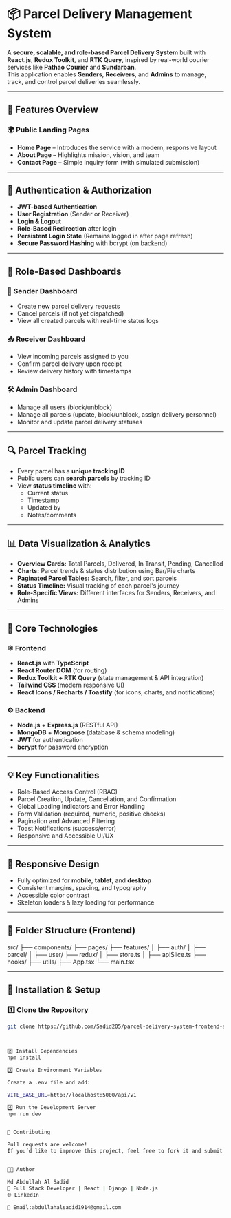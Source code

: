 # 📦 Parcel Delivery Management System

A **secure, scalable, and role-based Parcel Delivery System** built with **React.js**, **Redux Toolkit**, and **RTK Query**, inspired by real-world courier services like **Pathao Courier** and **Sundarban**.  
This application enables **Senders**, **Receivers**, and **Admins** to manage, track, and control parcel deliveries seamlessly.

---

## 🚀 Features Overview

### 🌍 Public Landing Pages

- **Home Page** – Introduces the service with a modern, responsive layout
- **About Page** – Highlights mission, vision, and team
- **Contact Page** – Simple inquiry form (with simulated submission)

---

## 🔐 Authentication & Authorization

- **JWT-based Authentication**
- **User Registration** (Sender or Receiver)
- **Login & Logout**
- **Role-Based Redirection** after login
- **Persistent Login State** (Remains logged in after page refresh)
- **Secure Password Hashing** with bcrypt (on backend)

---

## 🧭 Role-Based Dashboards

### 👤 Sender Dashboard

- Create new parcel delivery requests
- Cancel parcels (if not yet dispatched)
- View all created parcels with real-time status logs

### 📥 Receiver Dashboard

- View incoming parcels assigned to you
- Confirm parcel delivery upon receipt
- Review delivery history with timestamps

### 🛠️ Admin Dashboard

- Manage all users (block/unblock)
- Manage all parcels (update, block/unblock, assign delivery personnel)
- Monitor and update parcel delivery statuses

---

## 🔍 Parcel Tracking

- Every parcel has a **unique tracking ID**
- Public users can **search parcels** by tracking ID
- View **status timeline** with:
  - Current status
  - Timestamp
  - Updated by
  - Notes/comments

---

## 📊 Data Visualization & Analytics

- **Overview Cards:** Total Parcels, Delivered, In Transit, Pending, Cancelled
- **Charts:** Parcel trends & status distribution using Bar/Pie charts
- **Paginated Parcel Tables:** Search, filter, and sort parcels
- **Status Timeline:** Visual tracking of each parcel's journey
- **Role-Specific Views:** Different interfaces for Senders, Receivers, and Admins

---

## 🧩 Core Technologies

### ⚛️ Frontend

- **React.js** with **TypeScript**
- **React Router DOM** (for routing)
- **Redux Toolkit + RTK Query** (state management & API integration)
- **Tailwind CSS** (modern responsive UI)
- **React Icons / Recharts / Toastify** (for icons, charts, and notifications)

### ⚙️ Backend

- **Node.js** + **Express.js** (RESTful API)
- **MongoDB** + **Mongoose** (database & schema modeling)
- **JWT** for authentication
- **bcrypt** for password encryption

---

## 💡 Key Functionalities

- Role-Based Access Control (RBAC)
- Parcel Creation, Update, Cancellation, and Confirmation
- Global Loading Indicators and Error Handling
- Form Validation (required, numeric, positive checks)
- Pagination and Advanced Filtering
- Toast Notifications (success/error)
- Responsive and Accessible UI/UX

---

## 📱 Responsive Design

- Fully optimized for **mobile**, **tablet**, and **desktop**
- Consistent margins, spacing, and typography
- Accessible color contrast
- Skeleton loaders & lazy loading for performance

---

## 🧠 Folder Structure (Frontend)

src/
├── components/
├── pages/
├── features/
│ ├── auth/
│ ├── parcel/
│ ├── user/
├── redux/
│ ├── store.ts
│ ├── apiSlice.ts
├── hooks/
├── utils/
├── App.tsx
└── main.tsx

---

## 🧾 Installation & Setup

### 1️⃣ Clone the Repository

```bash
git clone https://github.com/Sadid205/parcel-delivery-system-frontend-assignment-6/tree/main



2️⃣ Install Dependencies
npm install

3️⃣ Create Environment Variables

Create a .env file and add:

VITE_BASE_URL=http://localhost:5000/api/v1

4️⃣ Run the Development Server
npm run dev


🤝 Contributing

Pull requests are welcome!
If you’d like to improve this project, feel free to fork it and submit a PR.


🧑‍🎓 Author

Md Abdullah Al Sadid
💼 Full Stack Developer | React | Django | Node.js
🌐 LinkedIn

📧 Email:abdullahalsadid1914@gmail.com
```
